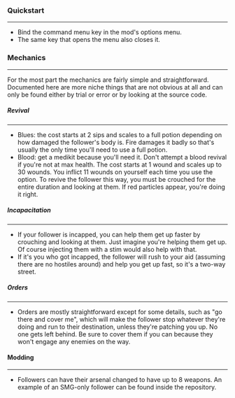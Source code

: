### Quickstart
---
- Bind the command menu key in the mod's options menu.
- The same key that opens the menu also closes it.

### Mechanics
---
For the most part the mechanics are fairly simple and straightforward. Documented here are more niche things that are not obvious at all and can only be found either by trial or error or by looking at the source code.

##### Revival
---
- Blues: the cost starts at 2 sips and scales to a full potion depending on how damaged the follower's body is. Fire damages it badly so that's usually the only time you'll need to use a full potion.
- Blood: get a medikit because you'll need it. Don't attempt a blood revival if you're not at max health. The cost starts at 1 wound and scales up to 30 wounds. You inflict 11 wounds on yourself each time you use the option. To revive the follower this way, you must be crouched for the entire duration and looking at them. If red particles appear, you're doing it right.

##### Incapacitation
---
- If your follower is incapped, you can help them get up faster by crouching and looking at them. Just imagine you're helping them get up. Of course injecting them with a stim would also help with that.
- If it's you who got incapped, the follower will rush to your aid (assuming there are no hostiles around) and help you get up fast, so it's a two-way street.

##### Orders
---
- Orders are mostly straightforward except for some details, such as "go there and cover me", which will make the follower stop whatever they're doing and run to their destination, unless they're patching you up. No one gets left behind. Be sure to cover them if you can because they won't engage any enemies on the way.

#### Modding
---
- Followers can have their arsenal changed to have up to 8 weapons. An example of an SMG-only follower can be found inside the repository.